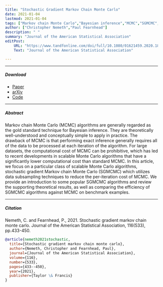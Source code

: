 ```yaml
---
title: "Stochastic Gradient Markov Chain Monte Carlo"
date: 2021-01-04
lastmod: 2021-01-04
tags: ["Markov chain Monte Carlo","Bayesian inference","MCMC","SGMCMC","stochastic gradient"]
author: ["Christopher Nemeth","Paul Fearnhead"]
description: " "
summary: "Journal of the American Statistical Association"
editPost:
    URL: "https://www.tandfonline.com/doi/full/10.1080/01621459.2020.1847120"
    Text: "Journal of the American Statistical Association"

---
```


---


##### Download

+ [Paper](https://www.tandfonline.com/doi/full/10.1080/01621459.2020.1847120)
+ [arXiv](https://arxiv.org/abs/2002.00033)
+ [Code](https://github.com/chris-nemeth/sgmcmc-review-paper)



---
##### Abstract

Markov chain Monte Carlo (MCMC) algorithms are generally regarded as the gold standard technique for Bayesian inference. They are theoretically well-understood and conceptually simple to apply in practice. The drawback of MCMC is that performing exact inference generally requires all of the data to be processed at each iteration of the algorithm. For large datasets, the computational cost of MCMC can be prohibitive, which has led to recent developments in scalable Monte Carlo algorithms that have a significantly lower computational cost than standard MCMC. In this article, we focus on a particular class of scalable Monte Carlo algorithms, stochastic gradient Markov chain Monte Carlo (SGMCMC) which utilizes data subsampling techniques to reduce the per-iteration cost of MCMC. We provide an introduction to some popular SGMCMC algorithms and review the supporting theoretical results, as well as comparing the efficiency of SGMCMC algorithms against MCMC on benchmark examples. 


---
##### Citation

Nemeth, C. and Fearnhead, P., 2021. Stochastic gradient markov chain monte carlo. Journal of the American Statistical Association, 116(533), pp.433-450.

```BibTeX
@article{nemeth2021stochastic,
  title={Stochastic gradient markov chain monte carlo},
  author={Nemeth, Christopher and Fearnhead, Paul},
  journal={Journal of the American Statistical Association},
  volume={116},
  number={533},
  pages={433--450},
  year={2021},
  publisher={Taylor \& Francis}
}
```